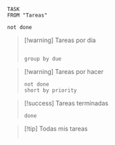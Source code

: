 ```dataview
TASK 
FROM "Tareas"
```
```tasks 
not done
```



>[!warning] Tareas por dia
>```tasks
>
>group by due
>```


>[!warning] Tareas por hacer
>```tasks
>not done
>short by priority
>```

>[!success] Tareas terminadas
>```tasks
>done
>```

>[!tip] Todas mis tareas
>```tasks
>
>```

